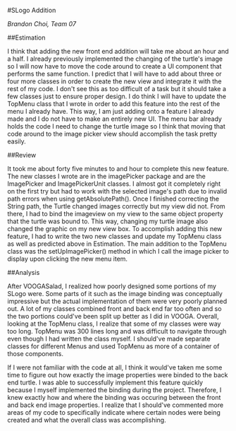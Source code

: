 #SLogo Addition

*Brandon Choi, Team 07*

##Estimation

I think that adding the new front end addition will take me about an hour and a half. I already previously implemented the changing of the turtle's image so I will now have to move the code around to create a UI component that performs the same function. I predict that I will have to add about three or four more classes in order to create the new view and integrate it with the rest of my code. I don't see this as too difficult of a task but it should take a few classes just to ensure proper design. I do think I will have to update the TopMenu class that I wrote in order to add this feature into the rest of the menu I already have. This way, I am just adding onto a feature I already made and I do not have to make an entirely new UI. The menu bar already holds the code I need to change the turtle image so I think that moving that code around to the image picker view should accomplish the task pretty easily.


##Review

It took me about forty five minutes to and hour to complete this new feature. The new classes I wrote are in the imagePicker package and are the ImagePicker and ImagePickerUnit classes. I almost got it completely right on the first try but had to work with the selected image's path due to invalid path errors when using getAbsolutePath(). Once I finished correcting the String path, the Turtle changed images correctly but my view did not. From there, I had to bind the imageview on my view to the same object property that the turtle was bound to. This way, changing my turtle image also changed the graphic on my new view box. To accomplish adding this new feature, I had to write the two new classes and update my TopMenu class as well as predicted above in Estimation. The main addition to the TopMenu class was the setUpImagePicker() method in which I call the image picker to display upon clicking the new menu item.

##Analysis

After VOOGASalad, I realized how poorly designed some portions of my SLogo were. Some parts of it such as the image binding was conceptually impressive but the actual implementation of them were very poorly planned out. A lot of my classes combined front and back end far too often and so the two portions could've been split up better as I did in VOOGA. Overall, looking at the TopMenu class, I realize that some of my classes were way too long. TopMenu was 300 lines long and was difficult to navigate through even though I had written the class myself. I should've made separate classes for different Menus and used TopMenu as more of a container of those components. 

If I were not familiar with the code at all, I think it would've taken me some time to figure out how exactly the image properties were binded to the back end turtle. I was able to successfully implement this feature quickly because I myself implemented the binding during the project. Therefore, I knew exactly how and where the binding was occuring between the front and back end image properties. I realize that I should've commented more areas of my code to specifically indicate where certain nodes were being created and what the overall class was accomplishing. 
